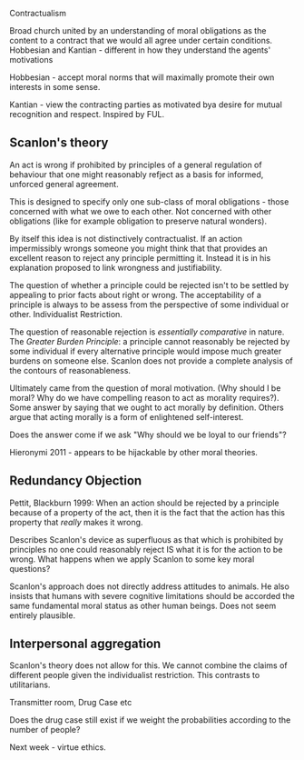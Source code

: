 Contractualism

Broad church united by an understanding of moral obligations as the content to a contract that we would all agree under certain conditions. Hobbesian and Kantian - different in how they understand the agents' motivations

Hobbesian - accept moral norms that will maximally promote their own interests in some sense.

Kantian - view the contracting parties as motivated bya  desire for mutual recognition and respect. Inspired by FUL.

## Scanlon's theory

An act is wrong if prohibited by principles of a general regulation of behaviour that one might reasonably refject as a basis for informed, unforced general agreement.

This is designed to specify only one sub-class of moral obligations - those concerned with what we owe to each other. Not concerned with other obligations (like for example obligation to preserve natural wonders).

By itself this idea is not distinctively contractualist. If an action impermissibly wrongs someone you might think that that provides an excellent reason to reject any principle permitting it. Instead it is in his explanation proposed to link wrongness and justifiability.

The question of whether a principle could be rejected isn't to be settled by appealing to prior facts about right or wrong. The acceptability of a principle is always to be assess from the perspective of some individual or other. Individualist Restriction.

The question of reasonable rejection is _essentially comparative_ in nature. The _Greater Burden Principle_: a principle cannot reasonably be rejected by some individual if every alternative principle would impose much greater burdens on someone else. Scanlon does not provide a complete analysis of the contours of reasonableness.

Ultimately came from the question of moral motivation. (Why should I be moral? Why do we have compelling reason to act as morality requires?). Some answer by saying that we ought to act morally by definition. Others argue that acting morally is a form of enlightened self-interest.

Does the answer come if we ask "Why should we be loyal to our friends"?

Hieronymi 2011 - appears to be hijackable by other moral theories.

## Redundancy Objection

Pettit, Blackburn 1999: When an action should be rejected by a principle because of a property of the act, then it is the fact that the action has this property that _really_ makes it wrong.

Describes Scanlon's device as superfluous as that which is prohibited by principles no one could reasonably reject IS what it is for the action to be wrong. What happens when we apply Scanlon to some key moral questions?

Scanlon's approach does not directly address attitudes to animals. He also insists that humans with severe cognitive limitations should be accorded the same fundamental moral status as other human beings. Does not seem entirely plausible.

## Interpersonal aggregation
Scanlon's theory does not allow for this. We cannot combine the claims of different people given the individualist restriction. This contrasts to utilitarians.

Transmitter room, Drug Case etc

Does the drug case still exist if we weight the probabilities according to the number of people?

Next week - virtue ethics.